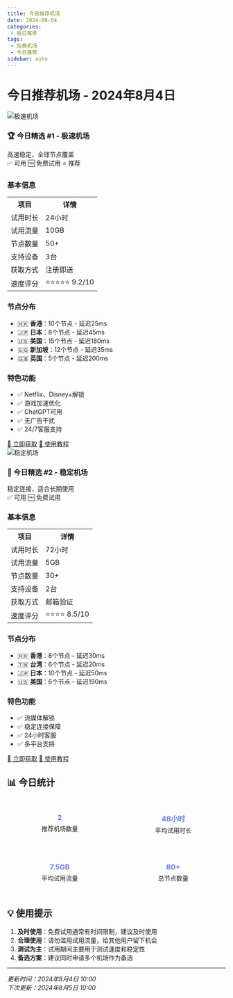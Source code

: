 ```yaml
---
title: 今日推荐机场
date: 2024-08-04
categories:
 - 每日推荐
tags:
 - 免费机场
 - 今日推荐
sidebar: auto
---
```


# 今日推荐机场 - 2024年8月4日

<div class="airport-card">
<div class="airport-header">
<img src="/logos/airport1.png" alt="极速机场" class="airport-logo">
<div class="airport-info">
<h3>🏆 今日精选 #1 - 极速机场</h3>
<div class="airport-desc">高速稳定，全球节点覆盖</div>
</div>
</div>

<div class="status-tags">
<span class="status-tag available">✅ 可用</span>
<span class="status-tag trial">🆓 免费试用</span>
<span class="status-tag premium">⭐ 推荐</span>
</div>

### 基本信息

<table class="info-table">
<tr><th>项目</th><th>详情</th></tr>
<tr><td>试用时长</td><td>24小时</td></tr>
<tr><td>试用流量</td><td>10GB</td></tr>
<tr><td>节点数量</td><td>50+</td></tr>
<tr><td>支持设备</td><td>3台</td></tr>
<tr><td>获取方式</td><td>注册即送</td></tr>
<tr><td>速度评分</td><td>⭐⭐⭐⭐⭐ 9.2/10</td></tr>
</table>

### 节点分布
- 🇭🇰 **香港**：10个节点 - 延迟25ms
- 🇯🇵 **日本**：8个节点 - 延迟45ms
- 🇺🇸 **美国**：15个节点 - 延迟180ms
- 🇸🇬 **新加坡**：12个节点 - 延迟35ms
- 🇬🇧 **英国**：5个节点 - 延迟200ms

### 特色功能
- ✅ Netflix、Disney+解锁
- ✅ 游戏加速优化
- ✅ ChatGPT可用
- ✅ 无广告干扰
- ✅ 24/7客服支持

<div class="action-buttons">
<a href="https://example.com/register" class="btn btn-primary" target="_blank">🚀 立即获取</a>
<a href="/blogs/tutorials/" class="btn btn-secondary">📖 使用教程</a>
</div>

</div>

<div class="airport-card">
<div class="airport-header">
<img src="/logos/airport2.png" alt="稳定机场" class="airport-logo">
<div class="airport-info">
<h3>🥈 今日精选 #2 - 稳定机场</h3>
<div class="airport-desc">稳定连接，适合长期使用</div>
</div>
</div>

<div class="status-tags">
<span class="status-tag available">✅ 可用</span>
<span class="status-tag trial">🆓 免费试用</span>
</div>

### 基本信息

<table class="info-table">
<tr><th>项目</th><th>详情</th></tr>
<tr><td>试用时长</td><td>72小时</td></tr>
<tr><td>试用流量</td><td>5GB</td></tr>
<tr><td>节点数量</td><td>30+</td></tr>
<tr><td>支持设备</td><td>2台</td></tr>
<tr><td>获取方式</td><td>邮箱验证</td></tr>
<tr><td>速度评分</td><td>⭐⭐⭐⭐ 8.5/10</td></tr>
</table>

### 节点分布
- 🇭🇰 **香港**：8个节点 - 延迟30ms
- 🇹🇼 **台湾**：6个节点 - 延迟20ms
- 🇯🇵 **日本**：10个节点 - 延迟50ms
- 🇺🇸 **美国**：6个节点 - 延迟190ms

### 特色功能
- ✅ 流媒体解锁
- ✅ 稳定连接保障
- ✅ 24小时客服
- ✅ 多平台支持

<div class="action-buttons">
<a href="https://example2.com/trial" class="btn btn-primary" target="_blank">🚀 立即获取</a>
<a href="/blogs/tutorials/" class="btn btn-secondary">📖 使用教程</a>
</div>

</div>

## 📊 今日统计

<div style="display: grid; grid-template-columns: repeat(auto-fit, minmax(200px, 1fr)); gap: 20px; margin: 30px 0;">

<div class="airport-card" style="text-align: center; padding: 20px;">
<h3 style="color: #667eea; margin: 0;">2</h3>
<p style="margin: 5px 0;">推荐机场数量</p>
</div>

<div class="airport-card" style="text-align: center; padding: 20px;">
<h3 style="color: #667eea; margin: 0;">48小时</h3>
<p style="margin: 5px 0;">平均试用时长</p>
</div>

<div class="airport-card" style="text-align: center; padding: 20px;">
<h3 style="color: #667eea; margin: 0;">7.5GB</h3>
<p style="margin: 5px 0;">平均试用流量</p>
</div>

<div class="airport-card" style="text-align: center; padding: 20px;">
<h3 style="color: #667eea; margin: 0;">80+</h3>
<p style="margin: 5px 0;">总节点数量</p>
</div>

</div>

## 💡 使用提示

1. **及时使用**：免费试用通常有时间限制，建议及时使用
2. **合理使用**：请勿滥用试用流量，给其他用户留下机会
3. **测试为主**：试用期间主要用于测试速度和稳定性
4. **备选方案**：建议同时申请多个机场作为备选

---

*更新时间：2024年8月4日 10:00*  
*下次更新：2024年8月5日 10:00*
